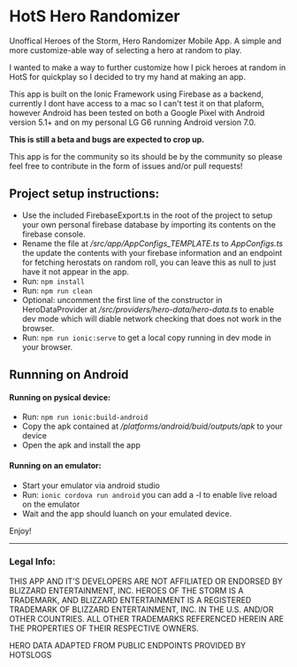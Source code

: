 # HotS Hero Randomizer
Unoffical Heroes of the Storm, Hero Randomizer Mobile App. A simple and more customize-able way of selecting a hero at random to play.

I wanted to make a way to further customize how I pick heroes at random in HotS for quickplay so I decided to try my hand at making an app.

This app is built on the Ionic Framework using Firebase as a backend, currently I dont have access to a mac so I can't test it on that plaform, however Android has been tested on both a Google Pixel with Android version 5.1+ and on my personal LG G6 running Android version 7.0. 

**This is still a beta and bugs are expected to crop up.**

This app is for the community so its should be by the community so please feel free to contribute in the form of issues and/or pull requests!




## Project setup instructions:
* Use the included FirebaseExport.ts in the root of the project to setup your own personal firebase database by importing its contents on the firebase console.
* Rename the file at */src/app/AppConfigs_TEMPLATE.ts* to *AppConfigs.ts* the update the contents with your firebase information and an endpoint for fetching herostats on random roll, you can leave this as null to just have it not appear in the app.
* Run: `npm install`
* Run: `npm run clean`
* Optional: uncomment the first line of the constructor in HeroDataProvider at */src/providers/hero-data/hero-data.ts* to enable dev mode which will diable network checking that does not work in the browser.
* Run: `npm run ionic:serve` to get a local copy running in dev mode in your browser.


## Runnning on Android
#### Running on pysical device:
* Run: `npm run ionic:build-android`
* Copy the apk contained at */platforms/android/buid/outputs/apk* to your device
* Open the apk and install the app

#### Running on an emulator:
* Start your emulator via android studio
* Run: `ionic cordova run android` you can add a -l to enable live reload on the emulator
* Wait and the app should luanch on your emulated device.

Enjoy!


---


### Legal Info:
THIS APP AND IT'S DEVELOPERS ARE NOT AFFILIATED OR ENDORSED BY BLIZZARD ENTERTAINMENT, INC. HEROES OF THE STORM IS A TRADEMARK, AND BLIZZARD ENTERTAINMENT IS A REGISTERED TRADEMARK OF BLIZZARD ENTERTAINMENT, INC. IN THE U.S. AND/OR OTHER COUNTRIES. ALL OTHER TRADEMARKS REFERENCED HEREIN ARE THE PROPERTIES OF THEIR RESPECTIVE OWNERS.

HERO DATA ADAPTED FROM PUBLIC ENDPOINTS PROVIDED BY HOTSLOGS
